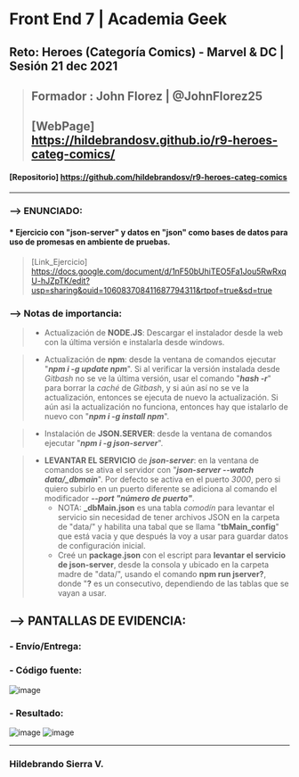 # Front End 7 | Academia Geek
## Reto: Heroes (Categoría Comics) - Marvel & DC | Sesión 21 dec 2021 

> ## Formador : John Florez | @JohnFlorez25
> ## [WebPage] https://hildebrandosv.github.io/r9-heroes-categ-comics/
#### [Repositorio] https://github.com/hildebrandosv/r9-heroes-categ-comics
___
### --> ENUNCIADO:
#### * Ejercicio con "json-server" y datos en "json" como bases de datos para uso de promesas en ambiente de pruebas.
> [Link_Ejercicio] https://docs.google.com/document/d/1nF50bUhiTEO5Fa1Jou5RwRxqU-hJZpTK/edit?usp=sharing&ouid=106083708411687794311&rtpof=true&sd=true

### --> Notas de importancia:
> - Actualización de **NODE.JS**: Descargar el instalador desde la web con la última versión e instalarla desde windows.

> - Actualización de **npm**: desde la ventana de comandos ejecutar "***npm i -g update npm***".
Si al verificar la versión instalada desde *Gitbash* no se ve la última versión, usar el comando "***hash -r***" para borrar la *caché* de *Gitbash*, y si aún así no se ve la actualización, entonces se ejecuta de nuevo la actualización.
Si aún asi la actualización no funciona, entonces hay que istalarlo de nuevo con "***npm i -g install npm***".

> - Instalación de **JSON.SERVER**: desde la ventana de comandos ejecutar "***npm i -g json-server***".

> - **LEVANTAR EL SERVICIO** de ***json-server***: en la ventana de comandos se ativa el servidor con "***json-server --watch data/_dbmain***". Por defecto se activa en el puerto *3000*, pero si quiero subirlo en un puerto diferente se adiciona al comando el modificador ***--port "número de puerto"***.
>   * NOTA: **_dbMain.json** es una tabla *comodín* para levantar el servicio sin necesidad de tener archivos JSON en la carpeta de "data/" y habilita una tabal que se llama "**tbMain_config**" que está vacia y que después la voy a usar para guardar datos de configuración inicial.
>   * Creé un **package.json** con el escript para **levantar el servicio de json-server**, desde la consola y ubicado en la carpeta madre de "data/", usando el comando **npm run jserver?**, donde "**?** es un consecutivo, dependiendo de las tablas que se vayan a usar.

## --> PANTALLAS DE EVIDENCIA:

### - Envío/Entrega:

### - Código fuente:
![image](https://user-images.githubusercontent.com/73366557/147269655-b552e2bf-66eb-482a-83e2-df480f5e57fc.png)

### - Resultado:
![image](https://user-images.githubusercontent.com/73366557/147272789-7fdc5fe7-c6e5-4ec3-9506-cc085f238a1f.png)
![image](https://user-images.githubusercontent.com/73366557/147272578-94ad3427-3383-40cc-8930-ac9cf2ba6375.png)

___
### Hildebrando Sierra V.

